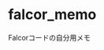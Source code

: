 # falcor_memo

Falcorコードの自分用メモ
<!--stackedit_data:
eyJoaXN0b3J5IjpbOTgxNDAxNzczLC0yMDk4NDc0NTI4XX0=
-->
